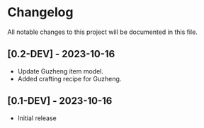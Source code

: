 # Changelog

All notable changes to this project will be documented in this file.

## [0.2-DEV] - 2023-10-16

- Update Guzheng item model.
- Added crafting recipe for Guzheng.

## [0.1-DEV] - 2023-10-16

- Initial release